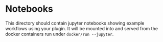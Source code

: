 # Notebooks

This directory should contain jupyter notebooks showing example workflows using your plugin.
It will be mounted into and served from the docker containers run under `docker/run --jupyter`.
